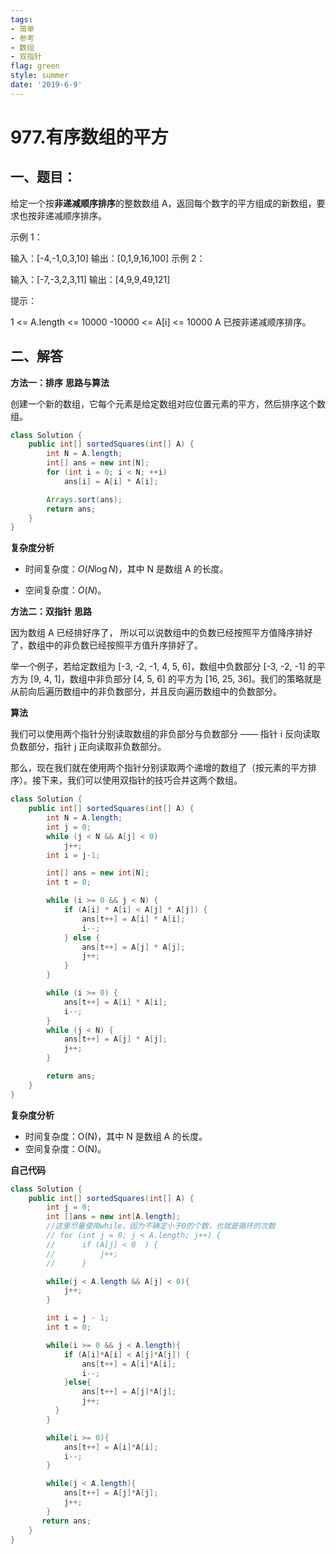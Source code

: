 ```yaml
---
tags: 
- 简单
- 参考
- 数组
- 双指针
flag: green
style: summer
date: '2019-6-9'
---
```



# 977.有序数组的平方

## 一、题目：

给定一个按**非递减顺序排序**的整数数组 A，返回每个数字的平方组成的新数组，要求也按非递减顺序排序。

 

示例 1：

输入：[-4,-1,0,3,10]
输出：[0,1,9,16,100]
示例 2：

输入：[-7,-3,2,3,11]
输出：[4,9,9,49,121]
 

提示：

1 <= A.length <= 10000
-10000 <= A[i] <= 10000
A 已按非递减顺序排序。



## 二、解答


**方法一：排序**
**思路与算法**

创建一个新的数组，它每个元素是给定数组对应位置元素的平方，然后排序这个数组。

```java
class Solution {
    public int[] sortedSquares(int[] A) {
        int N = A.length;
        int[] ans = new int[N];
        for (int i = 0; i < N; ++i)
            ans[i] = A[i] * A[i];

        Arrays.sort(ans);
        return ans;
    }
}
```

**复杂度分析**

- 时间复杂度：$O(N \log N)$，其中 N 是数组 A 的长度。

- 空间复杂度：$O(N)$。

**方法二：双指针**
**思路**

因为数组 A 已经排好序了， 所以可以说数组中的负数已经按照平方值降序排好了，数组中的非负数已经按照平方值升序排好了。

举一个例子，若给定数组为 [-3, -2, -1, 4, 5, 6]，数组中负数部分 [-3, -2, -1] 的平方为 [9, 4, 1]，数组中非负部分 [4, 5, 6] 的平方为 [16, 25, 36]。我们的策略就是从前向后遍历数组中的非负数部分，并且反向遍历数组中的负数部分。

**算法**

我们可以使用两个指针分别读取数组的非负部分与负数部分 —— 指针 i 反向读取负数部分，指针 j 正向读取非负数部分。

那么，现在我们就在使用两个指针分别读取两个递增的数组了（按元素的平方排序）。接下来，我们可以使用双指针的技巧合并这两个数组。

```Java
class Solution {
    public int[] sortedSquares(int[] A) {
        int N = A.length;
        int j = 0;
        while (j < N && A[j] < 0)
            j++;
        int i = j-1;

        int[] ans = new int[N];
        int t = 0;

        while (i >= 0 && j < N) {
            if (A[i] * A[i] < A[j] * A[j]) {
                ans[t++] = A[i] * A[i];
                i--;
            } else {
                ans[t++] = A[j] * A[j];
                j++;
            }
        }

        while (i >= 0) {
            ans[t++] = A[i] * A[i];
            i--;
        }
        while (j < N) {
            ans[t++] = A[j] * A[j];
            j++;
        }

        return ans;
    }
}
```
**复杂度分析**

- 时间复杂度：O(N)，其中 N 是数组 A 的长度。
- 空间复杂度：O(N)。




 **自己代码**

```java
class Solution {
    public int[] sortedSquares(int[] A) {
        int j = 0;
        int []ans = new int[A.length];
        //这里尽量使用while，因为不确定小于0的个数，也就是循环的次数
        // for (int j = 0; j < A.length; j++) {
        //      if (A[j] < 0  ) {
        //          j++;
        //      }

        while(j < A.length && A[j] < 0){
            j++;
        }

        int i = j - 1;
        int t = 0;

        while(i >= 0 && j < A.length){
            if (A[i]*A[i] < A[j]*A[j]) {
                ans[t++] = A[i]*A[i];
                i--;
            }else{
                ans[t++] = A[j]*A[j];
                j++;           
          }
        }

        while(i >= 0){
            ans[t++] = A[i]*A[i];
            i--;
        }

        while(j < A.length){
            ans[t++] = A[j]*A[j];
            j++;
        }
       return ans;
    }
}
```
